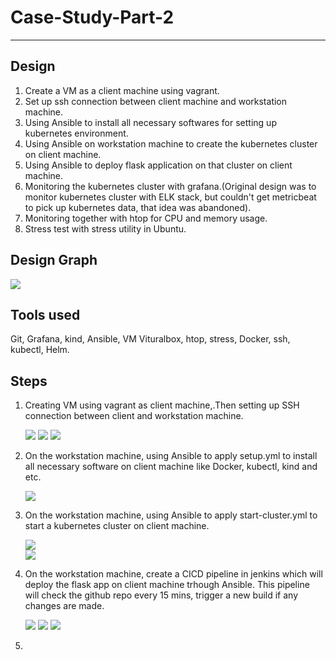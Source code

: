 # Case-Study-Part-2 #
-------------------------------
## Design ##
  1. Create a VM as a client machine using vagrant.  
  2. Set up ssh connection between client machine and workstation machine. 
  3. Using Ansible to install all necessary softwares for setting up kubernetes environment. 
  4. Using Ansible on workstation machine to create the kubernetes cluster on client machine. 
  5. Using Ansible to deploy flask application on that cluster on client machine. 
  6. Monitoring the kubernetes cluster with grafana.(Original design was to monitor kubernetes cluster with ELK stack, but couldn't get metricbeat to pick up kubernetes data, that idea was abandoned). 
  7. Monitoring together with htop for CPU and memory usage.
  8. Stress test with stress utility in Ubuntu.
  
## Design Graph ##
![](https://github.com/kg0529/Case-Study-Part-2/blob/main/screenshots/s14.png?raw=true)

## Tools used ##
   Git, Grafana, kind, Ansible, VM Vituralbox, htop, stress, Docker, ssh, kubectl, Helm.
## Steps ##
1. Creating VM using vagrant as client machine,.Then setting up SSH connection between client and workstation machine.

   ![](https://github.com/kg0529/Case-Study-Part-2/blob/main/screenshots/s1.png?raw=true)
   ![](https://github.com/kg0529/Case-Study-Part-2/blob/main/screenshots/s2.png?raw=true)
   ![](https://github.com/kg0529/Case-Study-Part-2/blob/main/screenshots/s2-1.png?raw=true)


2. On the workstation machine, using Ansible to apply setup.yml to install all necessary software on client machine like Docker, kubectl, kind and etc.

   ![](https://github.com/kg0529/Case-Study-Part-2/blob/main/screenshots/s3.png?raw=true)


3. On the workstation machine, using Ansible to apply start-cluster.yml to start a kubernetes cluster on client machine.

   ![](https://github.com/kg0529/Case-Study-Part-2/blob/main/screenshots/s4.png?raw=true)  
   ![](https://github.com/kg0529/Case-Study-Part-2/blob/main/screenshots/s4-1.png?raw=true)


4. On the workstation machine, create a CICD pipeline in jenkins which will deploy the flask app on client machine trhough Ansible. This pipeline will check the github repo every 15 mins, trigger a new build if any changes are made.
 
   ![](https://github.com/kg0529/Case-Study-Part-2/blob/main/screenshots/s6.png?raw=true)
   ![](https://github.com/kg0529/Case-Study-Part-2/blob/main/screenshots/s7.png?raw=true)
   ![](https://github.com/kg0529/Case-Study-Part-2/blob/main/screenshots/s8.png?raw=true)


5. 

